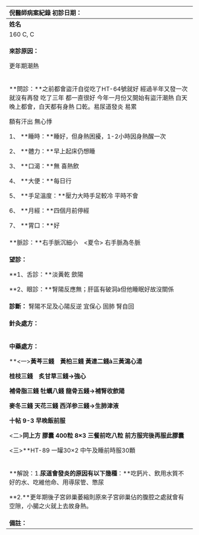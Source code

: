 ﻿|**倪醫師病案紀錄**     初診日期：|
| :- |
|**姓名**|**性別：**|**年齡及體型**|**來診日期：**|
|160 C, C|女|51    中等|2008/05/06|
|<p>**來診原因：**</p><p>更年期潮熱</p>|
|<p>**問診：**之前都會盜汗自從吃了HT-64號就好 經過半年又發一次就沒有再發 吃了三年 都一直很好 今年一月份又開始有盜汗潮熱 白天晚上都會，白天都有身熱 口乾。易尿道發炎 易累</p><p>額有汗出 無心悸 </p><p>1、 **睡時：**睡好，但身熱困擾，1-2小時因身熱醒一次 </p><p>2、 **體力：**早上起床仍想睡</p><p>3、 **口渴：**無 喜熱飲</p><p>4、 **大便：**每日行</p><p>5、 **手足溫度：**壓力大時手足較冷 平時不會</p><p>6、 **月經：**四個月前停經</p><p>7、 **胃口：**好</p>|
|**脈診：**右手脈沉細小　<夏令> 右手脈為冬脈 |
|<p>**望診：**</p><p>**1、舌診：**淡黃乾 歛陽</p><p>**2、眼診：**腎陽反應無；肝區有破洞à但他睡眠好故沒關係</p>|
|**診斷：** 腎陽不足及心陽反逆  宜保心 固肺 腎自回|
|<p>**針灸處方：**	 </p><p></p>|
|<p>**中藥處方：**</p><p>**<一>**黃芩三錢　黃柏三錢  黃連二錢à三黃瀉心湯 </p><p>桂枝三錢　炙甘草三錢→強心</p><p>補骨脂三錢 牡蠣八錢 龍骨五錢→補腎收歛陽</p><p>麥冬三錢 天花三錢 西洋参三錢→生肺津液</p><p>十帖 9-3 早晚飯前服</p><p>**<二>**同上方 膠囊 400粒 8×3 三餐前吃八粒 前方服完後再服此膠囊</p><p>**<三>**HT-89 一罐30×2 中午及睡前時服30顆</p>|
|<p>**解說：1.**尿道會發炎的原因有以下幾種**：**吃鈣片、飲用水質不好的水、吃維他命、用導尿管、憋尿</p><p>**2.**更年期後子宮卵巢萎縮則原來子宮卵巢佔的腹腔之處就會有空隙，小腸之火就上去故身熱。</p>|
|**備註：**|



